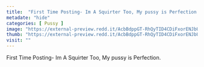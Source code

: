 ```yaml
---
title:  "First Time Posting- Im A Squirter Too, My pussy is Perfection."
metadate: "hide"
categories: [ Pussy ]
image: "https://external-preview.redd.it/AcbBdppGT-RhQyTID4CDiFxorENJbU45PEyshYT4QqU.jpg?auto=webp&s=54507a7269ccf4a5102a6af07b2ce456c5f7a470"
thumb: "https://external-preview.redd.it/AcbBdppGT-RhQyTID4CDiFxorENJbU45PEyshYT4QqU.jpg?width=1080&crop=smart&auto=webp&s=6326f4d8edca76ab031c7a0839cb21510c3a3009"
visit: ""
---
```

First Time Posting- Im A Squirter Too, My pussy is Perfection.
